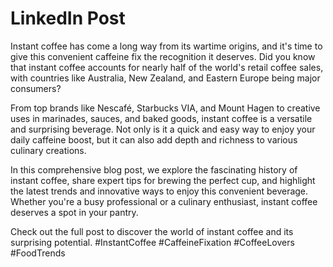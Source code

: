 # LinkedIn Post

Instant coffee has come a long way from its wartime origins, and it's time to give this convenient caffeine fix the recognition it deserves. Did you know that instant coffee accounts for nearly half of the world's retail coffee sales, with countries like Australia, New Zealand, and Eastern Europe being major consumers?

From top brands like Nescafé, Starbucks VIA, and Mount Hagen to creative uses in marinades, sauces, and baked goods, instant coffee is a versatile and surprising beverage. Not only is it a quick and easy way to enjoy your daily caffeine boost, but it can also add depth and richness to various culinary creations.

In this comprehensive blog post, we explore the fascinating history of instant coffee, share expert tips for brewing the perfect cup, and highlight the latest trends and innovative ways to enjoy this convenient beverage. Whether you're a busy professional or a culinary enthusiast, instant coffee deserves a spot in your pantry.

Check out the full post to discover the world of instant coffee and its surprising potential. #InstantCoffee #CaffeineFixation #CoffeeLovers #FoodTrends